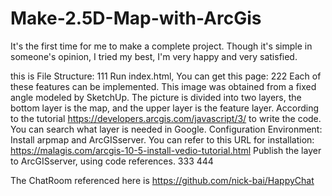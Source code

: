 # Make-2.5D-Map-with-ArcGis
It's the first time for me to make a complete project. Though it's simple in someone's opinion, I tried my best, I'm very happy and very satisfied.

this is File Structure:
111
Run index.html, You can get this page:
222
Each of these features can be implemented.
This image was obtained from a fixed angle modeled by SketchUp.
The picture is divided into two layers, the bottom layer is the map, and the upper layer is the feature layer. According to the tutorial https://developers.arcgis.com/javascript/3/ 
to write the code. You can search what layer is needed in Google.
Configuration Environment:
Install arpmap and ArcGISserver. You can refer to this URL for installation: https://malagis.com/arcgis-10-5-install-vedio-tutorial.html
Publish the layer to ArcGISserver, using code references.
333
444

The ChatRoom referenced here is https://github.com/nick-bai/HappyChat